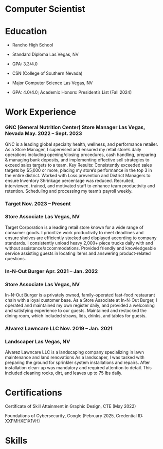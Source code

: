 # Computer Scientist

# Education

- Rancho High School					                     	        		      
- Standard Diploma		   			                                                                         Las Vegas, NV
- GPA: 3.3/4.0

- CSN (College of Southern Nevada) 					                     	        		      
- Major Computer Science			   			                                                             Las Vegas, NV
- GPA: 4.0/4.0; Academic Honors: President’s List (Fall 2024)

# Work Experience
### GNC (General Nutrition Center) Store Manager                         	        	                                                 Las Vegas, Nevada May. 2022 – Sept. 2023
GNC is a leading global specialty health, wellness, and performance retailer.
As a Store Manager, I supervised and ensured my retail store’s daily operations including opening/closing procedures, cash handling, preparing & managing bank deposits, and implementing effective sell strategies to exceed sales targets to a team.
Key Results: Consistently exceeded sales targets by $5,000 or more, placing my store’s performance in the top 3 in the entire district.
Worked with Loss prevention and District Managers to ensure Inventory Shrinkage percentage was reduced.
Recruited, interviewed, trained, and motivated staff to enhance team productivity and retention. Scheduling and processing my team’s payroll weekly.

### Target									          	                          Nov. 2023 – Present
### Store Associate										                         Las Vegas, NV
Target Corporation is a leading retail store known for a wide range of consumer goods.
I prioritize work productivity to meet deadlines and ensure shelves are efficiently stocked and displayed according to company standards. I consistently unload heavy 2,000+ piece trucks daily with and without assistance/accommodations.
Provided friendly and knowledgeable service assisting guests in locating items and answering product-related questions.

### In-N-Out Burger									             Apr. 2021 – Jan. 2022
### Store Associate      		                                                                                                             Las Vegas, NV
In-N-Out Burger is a privately owned, family-operated fast-food restaurant chain with a loyal customer base.
As a Store Associate at In-N-Out Burger, I operated and maintained my own register daily, and provided a welcoming and satisfying experience to our guests. Maintained and restocked the dining room, which included straws, lids, drinks, and tables for guests.

### Alvarez Lawncare LLC                                              	          	                                     Nov. 2019 – Jan. 2021
### Landscaper                                                                               	 	  	                                     Las Vegas, NV
 Alvarez Lawncare LLC is a landscaping company specializing in lawn maintenance and land renovations
As a landscaper, I was tasked with preparing the ground for sprinkler system installations and repairs. After installation clean-up was mandatory and required attention to detail. This included cleaning rocks, dirt, and leaves up to 75 lbs daily.

# Certifications
Certificate of Skill Attainment in Graphic Design, CTE (May 2022)

Foundations of Cybersecurity, Google (February 2025, Credential ID: XXFMHXE1X1VH)

# Skills
